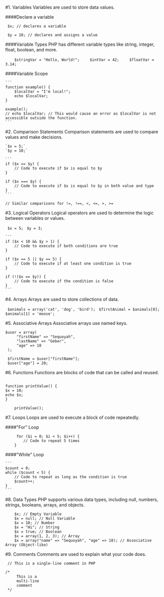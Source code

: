 #1. Variables
Variables are used to store data values.

####Declare a variable

` $x; // declares a variable`

` $y = 10; // declares and assigns a value`

####Variable Types
PHP has different variable types like string, integer, float, boolean, and more.

`    $stringVar = "Hello, World!";`
`    $intVar = 42;`
`    $floatVar = 3.14;`

####Variable Scope

    ```
    function example() {
        $localVar = "I'm local!";
        echo $localVar;
    }

    example();
    // echo $localVar; // This would cause an error as $localVar is not accessible outside the function.
    ```

#2. Comparison Statements
Comparison statements are used to compare values and make decisions.

    `$x = 5;`
    `$y = 10;`

    ```
    if ($x == $y) {
        // Code to execute if $x is equal to $y
    }

    if ($x === $y) {
        // Code to execute if $x is equal to $y in both value and type
    }
    ```

    // Similar comparisons for !=, !==, <, <=, >, >=

#3. Logical Operators
Logical operators are used to determine the logic between variables or values.

` $x = 5;`
` $y = 3;`

    ```
    if ($x < 10 && $y > 1) {
        // Code to execute if both conditions are true
    }

    if ($x == 5 || $y == 5) {
        // Code to execute if at least one condition is true
    }

    if (!($x == $y)) {
        // Code to execute if the condition is false
    }
    ```

#4. Arrays
Arrays are used to store collections of data.

` $animals = array('cat', 'dog', 'bird');`
` $firstAnimal = $animals[0];`
` $animals[1] = 'moose';`

#5. Associative Arrays
Associative arrays use named keys.

```
$user = array(
     "firstName" => "Sequoyah",
     "lastName" => "Geber",
     "age" => 18
 );

 $firstName = $user["firstName"];
 $user["age"] = 20;
```

#6. Functions
Functions are blocks of code that can be called and reused.

```

function printValue() {
$x = 10;
echo $x;
}

    printValue();
```

#7. Loops
Loops are used to execute a block of code repeatedly.

####"For" Loop

```
     for ($i = 0; $i < 5; $i++) {
        // Code to repeat 5 times
    }
```

####"While" Loop

    ```
    $count = 0;
    while ($count < 5) {
        // Code to repeat as long as the condition is true
        $count++;
    }
    ```

#8. Data Types
PHP supports various data types, including null, numbers, strings, booleans, arrays, and objects.

```
    $x; // Empty Variable
    $x = null; // Null Variable
    $x = 10; // Number
    $x = "Hi"; // String
    $x = true; // Boolean
    $x = array(1, 2, 3); // Array
    $x = array("name" => "Sequoyah", "age" => 18); // Associative Array (Object-like)
```

#9. Comments
Comments are used to explain what your code does.

` // This is a single-line comment in PHP`

```
/*
     This is a
     multi-line
     comment
 */
```
